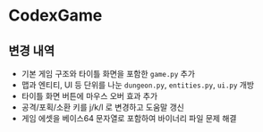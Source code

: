 # CodexGame

## 변경 내역
- 기본 게임 구조와 타이틀 화면을 포함한 `game.py` 추가
- 맵과 엔티티, UI 등 단위를 나눈 `dungeon.py`, `entities.py`, `ui.py` 개방
- 타이틀 화면 버튼에 마우스 오버 효과 추가
- 공격/포획/소환 키를 j/k/l 로 변경하고 도움말 갱신
- 게임 에셋을 베이스64 문자열로 포함하여 바이너리 파일 문제 해결
